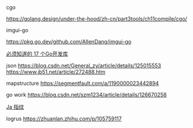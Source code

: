 cgo

<https://golang.design/under-the-hood/zh-cn/part3tools/ch11compile/cgo/>

imgui-go

<https://pkg.go.dev/github.com/AllenDang/imgui-go>

[必须知道的 17 个Go开发库](https://mp.weixin.qq.com/s/vlpTUltiV_ZR8Ql95h5lBQ)

json
https://blog.csdn.net/General_zy/article/details/125015553
https://www.jb51.net/article/272488.htm

mapstructure
https://segmentfault.com/a/1190000023442894

go work
https://blog.csdn.net/szm1234/article/details/126670258

[Ja 指纹](https://github.com/Danny-Dasilva/CycleTLS)

logrus
https://zhuanlan.zhihu.com/p/105759117